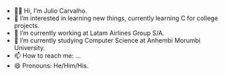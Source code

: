- 🏳️‍🌈 Hi, I’m Julio Carvalho.
- 👀 I’m interested in learning new things, currently learning C for college projects.
- 🔭 I’m currently working at Latam Airlines Group S/A.
- 🌱 I’m currently studying Computer Science at Anhembi Morumbi University.
- 📫 How to reach me: ...
- 😄 Pronouns: He/Him/His.

<!--
**juliodoisc/juliodoisc** is a ✨ _special_ ✨ repository because its `README.md` (this file) appears on your GitHub profile.

Here are some ideas to get you started:

- 🔭 I’m currently working on ...
- 🌱 I’m currently learning ...
- 👯 I’m looking to collaborate on ...
- 🤔 I’m looking for help with ...
- 💬 Ask me about ...
- 📫 How to reach me: ...
- 😄 Pronouns: ...
- ⚡ Fun fact: ...
-->
